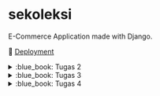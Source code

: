 # sekoleksi

E-Commerce Application made with Django.

:rocket: [Deployment](http://muhammad-vito31-sekoleksi.pbp.cs.ui.ac.id)

<details>
<summary>:blue_book: Tugas 2</summary>

## :blue_book: Tugas 2

### ➡️ Jelaskan bagaimana cara kamu mengimplementasikan _checklist_ di atas secara _step-by-step_ (bukan hanya sekadar mengikuti tutorial).

#### :one: Membuat sebuah proyek Django baru
Pembuatan proyek Django baru dilakukan dengan menjalankan perintah `django-admin startproject <nama_proyek> .` dengan `<nama_proyek>` diganti dengan nama proyek yang diinginkan, untuk proyek ini `sekoleksi`. `.` di akhir perintah menandakan bahwa proyek akan dibuat di direktori di mana perintah tersebut dijalankan.

#### :two: Membuat aplikasi dengan nama `main` pada proyek tersebut
Pembuatan aplikasi `main` pada proyek dilakukan dengan menjalankan perintah `python manage.py startapp main`. Perintah ini akan membuat subdirektori baru bernama `main`. Di dalam subdirektori tersebut, terdapat beberapa _file_ Python untuk keperluan aplikasi `main`. Perlu diperhatikan bahwa perintah tersebut hanya dapat dijalankan di dalam proyek Django yang sudah dibut.

#### :three: Melakukan _routing_ pada proyek agar dapat menjalankan aplikasi `main`
Dalam folder projek, terdapat file `urls.py`. Dalam array `urlpatterns`, tambahkan `path("", include("main.urls"))`, di mana function `include` dan `path` didapatkan dari package `django.urls`. Penambahan ini memuat _urls_ yang didefinisikan di app `main` dan mengonfigurasinya supaya dapat diakses dari proyek.

#### :four: Membuat model pada aplikasi `main` dengan nama `Product`
Pembuatan model `Product` dilakukan dengan menambahkan definisi _class_ `Product` dalam file `main/models.py`. Class `Product` akan _inherit_ class `models.Model` dengan atribut `name`, `price`, dan `description`. Nilai dari masing-masing atribut disesuaikan dengan tipe data yang dibutuhkan.

- `name` memiliki nilai `models.CharField()` karena _value_ yang disimpan berupa string.
- `price` memiliki nilai `models.IntegerField()` karena _value_ yang disimpan berupa angka.
- `description` memiliki nilai `models.TextField()` karena _value_ yang disimpan berupa string.

#### :five: Membuat sebuah fungsi pada `views.py` untuk dikembalikan ke dalam sebuah _template_ HTML yang menampilkan nama aplikasi serta nama dan kelas kamu
Membuat fungsi bernama `show_main` di file `main/views.py`. Fungsi ini mengembalikan sebuah panggilan ke fungsi `render` dari package `django.shortcuts`. Fungsi tersebut akan me-_render_ template yang berada di `main/templates/main.html` dengan menggunakan nilai-nilai yang didefinisikan di argumen ketiga yang berupa nama, npm, dan kelas.

#### :six: Membuat sebuah _routing_ pada `urls.py` aplikasi `main` untuk memetakan fungsi yang telah dibuat pada `views.py`
Dalam folder `main`, terdapat file `urls.py`. Dalam array `urlpatterns`, tambahkan `path("", show_main)` dengan fungsi `show_main` didapatkan dari file `views.py` yang sudah didefinisikan pada step 5. Dengan menambahkan panggilan ke fungsi `path` tersebut, setiap _request_ ke root URL app akan dijalankan fungsi `show_main` yang akan menampilkan nama, npm, serta kelas.

#### :seven: Melakukan _deployment_ ke PWS terhadap aplikasi yang sudah dibuat sehingga nantinya dapat diakses oleh teman-temanmu melalui Internet
Deployment ke PWS dilakukan dengan pertama membuat projek baru di PWS. Lalu, menjalankan perintah yang diberikan, yaitu `git remote add pws <url>` dan `git push main:master`. Dengan ini, PWS akan mendapatkan versi terbaru dari proyek dan dapat di-_run_.

#### :eight: Membuat sebuah `README.md` yang berisi tautan menuju aplikasi PWS yang sudah di-_deploy_, serta jawaban dari beberapa pertanyaan berikut
Membuat file `README.md` dari GitHub web dan menambahkan teks yang dibutuhkan.

### ➡️ Buatlah bagan yang berisi _request client_ ke web aplikasi berbasis Django beserta responnya dan jelaskan pada bagan tersebut kaitan antara `urls.py`, `views.py`, `models.py`, dan berkas `html`.
![image](https://github.com/user-attachments/assets/c17825ad-e24d-4cf3-a0b4-c34f8df6bdcf)

1. **Request dari Client** &mdash; Client akan melakukan request ke server yang akan di-_handle_ oleh Django, dimulai dari `urls.py` yang berada di proyek atau aplikasi yang sesuai.
2. **URL Routing** &mdash; Jika pola URL yang diminta cocok dengan salah satu pola URL di `urls.py`, Django akan mengarahkan request tersebut ke fungsi view di `views.py` yang sesuai.
3. **Penggunaan Database** &mdash; Dalam fungsi view tersebut, dapat dilakukan beberapa aksi, termasuk penggunaan database melalui `models.py`. Sebagai contoh, jika terdapat request berupa pencarian Item berdasarkan nama, `models.py` akan dipakai untuk mencari Item tersebut di database.
4. **Render Template** &mdash; Setelah data selesai diproses, `views.py` akan menggunakan template dari HTML template yang berada di folder `templates/` untuk menyusun respons. Template ini dapat diisi dengan data yang telah diproses dan variabel-variabel lain yang dibutuhkan.
5. **Response ke Client** &mdash; Setelah template HTML selesai di-_render_, Django akan mengirimkan response akhir kembali ke client berupa halaman HTML yang sudah lengkap dengan data yang diminta.

### ➡️ Jelaskan fungsi `git` dalam pengembangan perangkat lunak!
Pada dasarnya git adalah sistem kontrol versi yang digunakan untuk melacak perubahan file menggunakan _commit_. Setiap kali pengembang melakukan _commit_, Git menyimpan versi dari file saat itu, memungkinkan untuk melacak setiap perubahan yang terjadi selama pengembangan. Jika pengembang melakukan kesalahan atau ingin kembali ke versi sebelumnya, Git dengan menggunakan perintah _revert_ yang akan memulihkan versi file tertentu, seolah-olah perubahan setelahnya tidak pernah terjadi, tanpa menghapus riwayat kerja yang sudah ada.

Git memiliki fitur yang bernama _branching_ yang berfungsi untuk membuat cabang yang terpisah dari cabang utama proyek. Dengan _branching_, pengembangan fitur dapat dilakukan di cabang terpisah yang tidak mempengaruhi cabang utama proyek. Setelah fitur selesai dikembangkan dan layak untuk di-_deploy_, pengembang dapat melakukan _merge_ untuk menggabungkan cabang tersebut kembali ke cabang utama. Jika pengembangan fitur tersebut dibatalkan, cabang yang sudah dibuat dapat dihapus dan ini tidak akan mempengaruhi kode lain yang sudah ada di proyek.

Git juga dapat digunakan dengan platform Git, seperti GitHub, GitLab, atau BitBucket, yang memfasilitasi kolaborasi dalam pengembangan proyek. Platform-platform tersebut memudahkan pengembang untuk bekerja dalam tim pada proyek yang sama. Platform-platform tersebut menyediakan fitur seperti Issues untuk pelacakan _bug_ dan tugas, Pull Request untuk _review_ code dan _merge_ ke cabang utama, dan CI/CD untuk otomatisasi pengujian dan _deployment_.

### ➡️ Menurut Anda, dari semua framework yang ada, mengapa framework Django dijadikan permulaan pembelajaran pengembangan perangkat lunak?
Pertama, Django menggunakan bahasa pemrograman Python, yang populer karena kesederhanaannya. Dengan menggunakan Python, Django menjadi lebih mudah untuk dipahami sebagai permulaan dari pengembangan perangkat lunak.

Kedua, Django sudah memiliki banyak fitur bawaan, seperti otentikasi, URL _routing_, ORM, admin panel, dan form handling. Hal ini memungkinkan pengembang untuk lebih fokus pada pengembangan aplikasi dibandingkan mengatur dan membangun fitur-fitur tersebut dari nol.

Ketiga, Django memiliki komunitas aktif yang cukup besar. Komunitas tersebut memberikan banyak sumber belajar terkait Django, seperti tutorial, forum, blog, dan lain sebagainya.

### ➡️ Mengapa model pada Django disebut sebagai ORM?
Object-Relational Mapping (ORM) adalah teknik yang memetakan tabel-tabel dalam database ke objek-objek dalam suatu program, di mana objek ini adalah instance dari suatu class dalam bahasa pemrograman. Dalam konteks Django, model adalah class Python yang dipetakan ke tabel dalam database yang digunakan. Melalui model-model ini, pengembang dapat berinteraksi dengan database hanya dengan memanggil method-method yang tersedia pada class model. Django akan secara otomatis mentranslasikan metode-metode tersebut menjadi query SQL yang akan dijalankan di database. Sebagai contoh, ketika pengembang ingin menyimpan sebuah objek, Django akan mengonversi objek Python menjadi kolom dalam database. Sebaliknya, ketika pengembang ingin mendapatkan data, Django akan mengonversi kolom dalam database menjadi objek Python. Pendekatan ini menyederhanakan pengelolaan data, mengabstraksikan kompleksitas query SQL, dan mempercepat pengembangan aplikasi.
</details>

<details>
<summary>:blue_book: Tugas 3</summary>
    
## :blue_book: Tugas 3

### :arrow_right: Jelaskan mengapa kita memerlukan _data delivery_ dalam pengimplementasian sebuah platform?
_Data delivery_ penting untuk diimplementasi pada sebuah platform untuk memungkinkan terjadinya pertukaran informasi antara sistem-sistem yang terlibat. Komunikasi ini terjadi melalui protokol HTTP, di mana data dikirimkan dalam bentuk HTTP _request_ dan diterima sebagai HTTP _response_. Dalam praktiknya, _data delivery_ memungkinkan berbagai macam operasi, seperti pengiriman input dari pengguna ke _server_, pengambilan data, hingga interaksi dengan layanan eksternal.

### :arrow_right: Menurutmu, mana yang lebih baik antara XML dan JSON? Mengapa JSON lebih populer dibandingkan XML?
1. **Sintaks yang lebih sederhana** &mdash; Salah satu alasan JSON lebih populer dibandingkan XML adalah sintaksnya. Sintaks dari JSON lebih mudah dibaca dibandingkan XML. JSON menggunakan pasangan _key-value_ dengan petik dua, kurung kurawal, dan kurung siku, sedangkan XML menggunakan tag pembuka dan penutup yang membuat XML lebih sulit untuk di-_manage_.
2. **Integrasi dengan JavaScript** &mdash; JSON adalah akronim dari JavaScript Object Notation. JavaScript sendiri adalah bahasa yang digunakan untuk pengembangan web. Dengan demikian, penggunaan JSON dalam konteks pengembangan web lebih disukai karena lebih mudah untuk dipakai dengan JavaScript dengan menggunakan fungsi `JSON.parse`. Di sisi lain, XML harus menggunakan _parser_ XML tambahan yang akan menambah kompleksitas aplikasi.
3. **JSON lebih ringkas** &mdash; Seperti pada poin 1, XML menggunakan tag pembuka dan penutup, sedangkan JSON menggunakan pasangan _key-value_. Hal ini menyebabkan berkas JSON cenderung lebih kecil daripada berkas XML untuk representasi data yang sama. 

### :arrow_right: Jelaskan fungsi dari method `is_valid()` pada form Django dan mengapa kita membutuhkan method tersebut?
Method `is_valid()` pada Django digunakan untuk melakukan validasi terhadap data yang dikirim dari klien. Validasi ini perlu dilakukan untuk mengecek apakah data tersebut sudah sesuai dengan batasan dan aturan yang telah ditetapkan di form. Sebagai contoh, sebuah aplikasi menerima _field_ `harga` yang bertipe _integer_. Jika klien mengirimkan harga dalam bentuk _string_, tanpa validasi, akan terjadi berbagai error pada aplikasi yang tidak diinginkan saat aplikasi mencoba untuk memproses data tersebut.

Method `is_valid()` bertindak sebagai "penjaga gerbang" yang memastikan data yang diterima valid. Jika validasi berhasil, `is_valid()` akan mengembalikan nilai `True` dan aplikasi melanjutkan proses seperti biasa. Namun, jika validasi gagal, Django akan menyimpan pesan error yang terjadi, dan `is_valid()` akan mengembalikan nilai `False`. Dengan cara ini, error tersebut dapat ditangani dengan menampilkan pesan yang sesuai kepada klien.

### :arrow_right: Mengapa kita membutuhkan `csrf_token` saat membuat form di Django? Apa yang dapat terjadi jika kita tidak menambahkan `csrf_token` pada form Django? Bagaimana hal tersebut dapat dimanfaatkan oleh penyerang?
Penggunaan token CSRF adalah salah satu tindakan untuk mencegah terjadinya serangan CSRF. Secara sederhana, serangan CSRF adalah serangan di mana sebuah situs berbahaya memanfaatkan sesi login situs lain untuk melakukan aksi di situs tersebut tanpa sepengetahuan pengguna. Token CSRF berfungsi sebagai lapisan verifikasi tambahan yang memastikan bahwa aksi yang diterima oleh _server_ adalah permintaan yang sah dari pengguna, bukan dari situs berbahaya.

Dalam Django, setiap kali form dibuat, _server_ akan membuat token CSRF yang unik dan menanamkannya dalam form. Saat form tersebut dikirim oleh pengguna, token tersebut akan dikembalikan ke _server_. _Server_ kemudian memeriksa apakah token CSRF yang diterima adalah token sah yang sebelumnya pernah dibuat. Jika token cocok, aksi tersebut dianggap sah dan diproses. Jika token tersebut tidak cocok, permintaan akan ditolak untuk meminimalisasi potensi terjadinya serangan.

### :arrow_right: Jelaskan bagaimana cara kamu mengimplementasikan _checklist_ di atas secara _step-by-step_ (bukan hanya sekadar mengikuti tutorial).

#### :one: Membuat input form untuk menambahkan objek model pada app sebelumnya.
Forms dalam Django didefinisikan dalam sebuah berkas bernama `forms.py`, yang biasanya diletakkan dalam folder aplikasi. Untuk membuat form, saya menambahkan berkas `forms.py` ke dalam folder `main` dan mendefinisikan kelas `ProductForm`. Kelas ini digunakan sebagai wadah untuk pembuatan objek `Product` baru.

```python3
# main/forms.py

from django.forms import ModelForm
from .models import Product

class ProductForm(ModelForm):
    class Meta:
        model = Product
        fields = ['name', 'price', 'description']
```

Selanjutnya, untuk menampilkan form pembuatan produk baru, saya menambahkan berkas template baru bernama `create_product.html` yang diletakkan di folder `main/templates`. Template ini berisi form yang akan digunakan oleh pengguna untuk membuat produk baru.

```django
{% comment %} create_product.html {% endcomment %}

{% extends 'base.html' %}

{% block content %}
<h1>Add New Product</h1>

<form method="POST">
  {% csrf_token %}
  <table>
    {{ form.as_table }}
    <tr>
      <td></td>
      <td>
        <input type="submit" value="Add Product" />
      </td>
    </tr>
  </table>
</form>
{% endblock content %}
```

Di dalam berkas `main/views.py`, saya membuat fungsi baru bernama `create_product`. Fungsi ini bertugas untuk memproses permintaan dari pengguna untuk membuat produk baru dengan menggunakan kelas `ProductForm` di `main/forms.py`. Fungsi ini akan menangani permintaan GET untuk menampilkan form pembuatan produk dan POST untuk memproses data.

```python3
# main/views.py

def create_product(request):
    form = ProductForm(request.POST or None)

    if form.is_valid() and request.method == 'POST':
        form.save()
        return redirect('main:show_main')

    return render(request, 'create_product.html', { 'form': form })
```

Terakhir, dalam berkas `main/urls.py`, saya menghubungkan rute _path_ `/create-product` ke fungsi `create_product`.

```python3
# main/urls.py

urlpatterns = [
    # ...
    path('create-product', create_product, name='create_product'),
    # ...
]
```

Dengan demikian, ketika pengguna mengunjungi halaman `/create-product`, mereka dapat mengisi form untuk menambahkan produk baru, dan setelah data divalidasi, produk tersebut akan disimpan dalam basis data.

#### :two: Tambahkan 4 fungsi views baru untuk melihat objek yang sudah ditambahkan dalam format XML, JSON, XML by ID, dan JSON by ID.
Dalam berkas `main/views.py`, saya definisikan 4 fungsi baru, yaitu `show_xml`, `show_xml_by_id`, `show_json`, dan `show_json_by_id`. Masing-masing fungsi ini berfungsi sesuai dengan namanya, `show_xml` dan `show_json` akan menampilkan seluruh produk dalam XML dan JSON, `show_xml_by_id` dan `show_json_by_id` akan menampilkan produk berdasarkan ID dalam XML dan JSON.

```python3
# main/views.py

def show_xml(request):
    data = Product.objects.all()
    return HttpResponse(serializers.serialize('xml', data), content_type='application/xml')

def show_xml_by_id(request, id):
    data = Product.objects.filter(pk=id)
    return HttpResponse(serializers.serialize('xml', data), content_type='application/xml')

def show_json(request):
    data = Product.objects.all()
    return HttpResponse(serializers.serialize('json', data), content_type='application/json')

def show_json_by_id(request, id):
    data = Product.objects.filter(pk=id)
    return HttpResponse(serializers.serialize('json', data), content_type='application/json')
```

#### :three: Membuat routing URL untuk masing-masing views yang telah ditambahkan pada poin 2.
Dalam berkas `main/urls.py`, saya memperbarui variabel `urlpatterns` dengan menambahkan rute untuk keempat fungsi yang baru didefinisi. Rute-rute ini memastikan bahwa permintaan ke URL akan ditangani oleh fungsi yang sesuai.

```python3
# main/urls.py

urlpatterns = [
    # ...
    path('xml/', show_xml, name='show_xml'),
    path('xml/<str:id>/', show_xml_by_id, name='show_xml'),
    path('json/', show_json, name='show_json'),
    path('json/<str:id>', show_json_by_id, name='show_json'),
    # ...
]
```

### :camera_flash: Postman Screenshots

#### :one: XML
![image](https://github.com/user-attachments/assets/3cc72ad1-d050-4ac1-b85d-db79bf64c13d)

#### :two: JSON
![image](https://github.com/user-attachments/assets/9f4abf90-69df-4fc9-9257-53b9ea458726)

#### :three: XML by ID
![image](https://github.com/user-attachments/assets/838b5061-2cb7-4998-ba2e-8614ee7cc4f6)

#### :four: JSON by ID
![image](https://github.com/user-attachments/assets/0d463b05-da98-4e74-ba26-97441e034d42)
</details>

<details>
<summary>:blue_book: Tugas 4</summary>

## :blue_book: Tugas 4

### :arrow_right: Apa perbedaan antara HttpResponseRedirect() dan redirect()
TODO

### :arrow_right: Jelaskan cara kerja penghubungan model MoodEntry dengan User!
TODO

### :arrow_right: Apa perbedaan antara authentication dan authorization, apakah yang dilakukan saat pengguna login? Jelaskan bagaimana Django mengimplementasikan kedua konsep tersebut.
TODO

### :arrow_right: Bagaimana Django mengingat pengguna yang telah login? Jelaskan kegunaan lain dari cookies dan apakah semua cookies aman digunakan?
TODO

### :arrow_right: Jelaskan bagaimana cara kamu mengimplementasikan checklist di atas secara step-by-step (bukan hanya sekadar mengikuti tutorial).

#### :one: Mengimplementasikan fungsi registrasi, login, dan logout untuk memungkinkan pengguna untuk mengakses aplikasi sebelumnya dengan lancar.
TODO

#### :two: Membuat dua akun pengguna dengan masing-masing tiga dummy data menggunakan model yang telah dibuat pada aplikasi sebelumnya untuk setiap akun di lokal.
TODO

#### :three: Menghubungkan model Product dengan User.
TODO

#### :four: Menampilkan detail informasi pengguna yang sedang logged in seperti username dan menerapkan cookies seperti last login pada halaman utama aplikasi.
TODO

</details>
